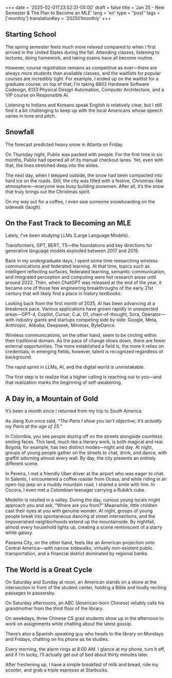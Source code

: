 +++
date = '2025-02-01T23:52:31-05:00'
draft = false
title = 'Jan 25 - New Semester & The Plan to Become an MLE'
lang = 'en'
type = "post"
tags = ['monthly']
translationKey = '202501monthly'
+++

## Starting School

The spring semester feels much more relaxed compared to when I first arrived in the United States during the fall. Attending classes, listening to lectures, doing homework, and taking exams have all become routine.

However, course registration remains as competitive as ever—there are always more students than available classes, and the waitlists for popular courses are incredibly tight. For example, I ended up on the waitlist for a graduate course; on top of that, I’m taking 8803 Hardware Software Codesign, 6133 Physical Design Automation, Computer Architecture, and a VIP course on Responsible AI.

Listening to Indians and Koreans speak English is relatively clear, but I still find it a bit challenging to keep up with the local Americans whose speech varies in tone and pitch.

## Snowfall

The forecast predicted heavy snow in Atlanta on Friday.

On Thursday night, Publix was packed with people. For the first time in six months, Publix had opened all of its manual checkout lanes. Yet, even with that, the lines stretched deep into the aisles.

The next day, when I stepped outside, the snow had been compacted into hard ice on the roads. Still, the city was filled with a festive, Christmas-like atmosphere—everyone was busy building snowmen. After all, it’s the snow that truly brings out the Christmas spirit.

On my way out for a coffee, I even saw someone snowboarding on the sidewalk (laugh).

## On the Fast Track to Becoming an MLE

Lately, I’ve been studying LLMs (Large Language Models).

Transformers, GPT, BERT, T5—the foundations and key directions for generative language models exploded between 2017 and 2019.

Back in my undergraduate days, I spent some time researching wireless communications and federated learning. At that time, topics such as intelligent reflecting surfaces, federated learning, semantic communication, and integrated perception and computing were hot research areas until around 2022. Then, when ChatGPT was released at the end of the year, it became one of those few engineering breakthroughs of the early 21st century that will likely find a place in history textbooks.

Looking back from the first month of 2025, AI has been advancing at a breakneck pace. Various applications have grown rapidly in unexpected areas—GPT-4, Copilot, Cursor, C.ai, O1, chain-of-thought, Sora, Operator—with industry giants and startups competing side by side: Google, Meta, Anthropic, Alibaba, Deepseek, Minimax, ByteDance.

Wireless communications, on the other hand, seem to be circling within their traditional domain. As the pace of change slows down, there are fewer external opportunities. The more established a field is, the more it relies on credentials; in emerging fields, however, talent is recognized regardless of background.

The rapid sprint in LLMs, AI, and the digital world is unmistakable.

The first step is to realize that a higher calling is reaching out to you—and that realization marks the beginning of self-awakening.

## A Day in, a Mountain of Gold

It’s been a month since I returned from my trip to South America.

As Jiang Xun once said, *“The Paris I show you isn’t objective; it’s actually my Paris at the age of 25.”*

In Colombia, you see people dozing off on the streets alongside countless smiling faces. This land, much like a literary work, is both magical and real. Bogotá, for example, has two distinct modes—night and day. At night, groups of young people gather on the streets to chat, drink, and dance, with graffiti adorning almost every wall. By day, the city presents an entirely different scene.

In Pereira, I met a friendly Uber driver at the airport who was eager to chat. In Salento, I encountered a coffee roaster from Ocasa, and while riding in an open-top jeep on a muddy mountain road, I shared a smile with him. In Cocora, I even met a Colombian teenager carrying a Rubik’s cube.

Medellín is nestled in a valley. During the day, curious young locals might approach you and ask, “Where are you from?” Meanwhile, little children cast their eyes at you with genuine wonder. At night, groups of young people break into spontaneous dancing at street intersections, and the impoverished neighborhoods extend up the mountainside. By nightfall, almost every household lights up, creating a scene reminiscent of a starry white galaxy.

Panama City, on the other hand, feels like an American projection onto Central America—with narrow sidewalks, virtually non-existent public transportation, and a financial district dominated by regional banks.

## The World is a Great Cycle

On Saturday and Sunday at noon, an American stands on a stone at the intersection in front of the student center, holding a Bible and loudly reciting passages to passersby.

On Saturday afternoons, an ABC (American-born Chinese) reliably calls his grandmother from the third floor of the library.

On weekdays, three Chinese CS grad students show up in the afternoon to work on assignments while chatting about the latest gossip.

There’s also a Spanish-speaking guy who heads to the library on Mondays and Fridays, chatting on his phone as he studies.

Every morning, the alarm rings at 8:00 AM. I glance at my phone, turn it off, and if I’m lucky, I’ll actually get out of bed about thirty minutes later.

After freshening up, I have a simple breakfast of milk and bread, ride my scooter, and grab a triple espresso at Starbucks.
